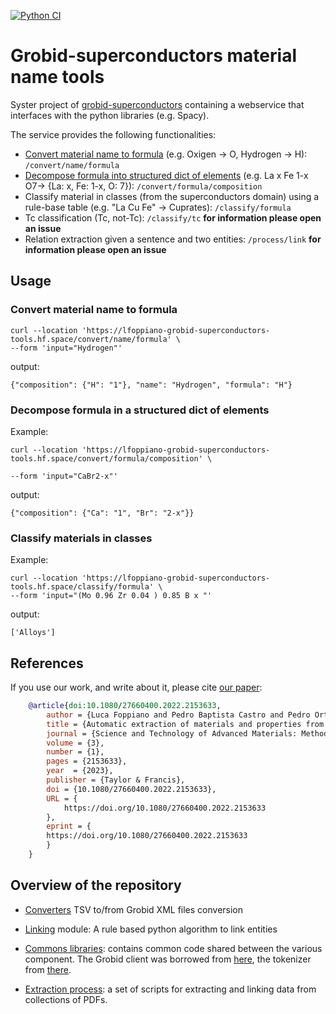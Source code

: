 [![Python CI](https://github.com/lfoppiano/grobid-superconductors-tools/actions/workflows/python-app.yml/badge.svg)](https://github.com/lfoppiano/grobid-superconductors-tools/actions/workflows/python-app.yml)


# Grobid-superconductors material name tools

Syster project of [grobid-superconductors](https://github.com/lfoppiano/grobid-superconductors) containing a webservice that interfaces with the python libraries (e.g. Spacy). 

The service provides the following functionalities: 
 - [Convert material name to formula](#convert-material-name-to-formula) (e.g. Oxigen -> O, Hydrogen -> H): `/convert/name/formula`
 - [Decompose formula into structured dict of elements](#decompose-formula-into-structured-dict-of-elements) (e.g. La x Fe 1-x O7-> {La: x, Fe: 1-x, O: 7}):  `/convert/formula/composition`
 - Classify material in classes (from the superconductors domain) using a rule-base table (e.g. "La Cu Fe" -> Cuprates): `/classify/formula`
 - Tc classification (Tc, not-Tc): `/classify/tc` **for information please open an issue**
 - Relation extraction given a sentence and two entities: `/process/link` **for information please open an issue**

## Usage

### Convert material name to formula

```
curl --location 'https://lfoppiano-grobid-superconductors-tools.hf.space/convert/name/formula' \
--form 'input="Hydrogen"'
```

output: 

```
{"composition": {"H": "1"}, "name": "Hydrogen", "formula": "H"}
```

### Decompose formula in a structured dict of elements

Example: 
```
curl --location 'https://lfoppiano-grobid-superconductors-tools.hf.space/convert/formula/composition' \

--form 'input="CaBr2-x"'
```

output:  

```
{"composition": {"Ca": "1", "Br": "2-x"}}
```

### Classify materials in classes

Example: 
```
curl --location 'https://lfoppiano-grobid-superconductors-tools.hf.space/classify/formula' \
--form 'input="(Mo 0.96 Zr 0.04 ) 0.85 B x "'
```

output: 
```
['Alloys']
```

## References

If you use our work, and write about it, please cite [our paper](https://hal.inria.fr/hal-03776658):
```bibtex
	@article{doi:10.1080/27660400.2022.2153633,
		author = {Luca Foppiano and Pedro Baptista Castro and Pedro Ortiz Suarez and Kensei Terashima and Yoshihiko Takano and Masashi Ishii},
		title = {Automatic extraction of materials and properties from superconductors scientific literature},
		journal = {Science and Technology of Advanced Materials: Methods},
		volume = {3},
		number = {1},
		pages = {2153633},
		year  = {2023},
		publisher = {Taylor & Francis},
		doi = {10.1080/27660400.2022.2153633},
		URL = { 
			https://doi.org/10.1080/27660400.2022.2153633
		},
		eprint = { 
		https://doi.org/10.1080/27660400.2022.2153633
		}
	}
```



## Overview of the repository

 - [Converters](grobid_superconductors/converters) TSV to/from Grobid XML files conversion
 
 - [Linking](./linking) module: A rule based python algorithm to link entities 
 
 - [Commons libraries](./commons): contains common code shared between the various component. The Grobid client was borrowed from [here](https://github.com/kermitt2/grobid-client-python), the tokenizer from [there](https://github.com/kermitt2/delft).
 
 - [Extraction process](/.process): a set of scripts for extracting and linking data from collections of PDFs. 
